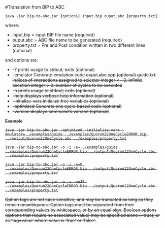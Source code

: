 #Translation from BIP to ABC

`java -jar bip-to-abc.jar [options] input.bip ouput.abc [property.txt]`

where:

- input.bip    = input BIP file name (required)
- ouput.abc    = ABC file name to be generated (required)
- property.txt = Pre and Post condition written in two different lines (optional)

and options are:

- -?                prints usage to stdout; exits (optional)
- -emulator <s>     Generate emulation code ouput.abc.cpp (optional)
    guide.txt: indices of interactions assigned to selector
    integer <= 0: infinite exection
    integer > 0: number of cycles to be executed
- -h                prints usage to stdout; exits (optional)
- -help             displays verbose help information (optional)
- -initialize-vars  Initialize free variables (optional)
- -optimized        Generate one cycle-based code (optional)
- -version          displays command's version (optional)


Example

`java -jar bip-to-abc.jar -optimized -initialize-vars -emulator=../examples/guide ../examples/Quorum22OneCycleERROR.bip ../output/Quorum22OneCycle.abc ../examples/property.txt`

`java -jar bip-to-abc.jar -o -i -e=../examples/guide ../examples/Quorum22OneCycleERROR.bip ../output/Quorum22OneCycle.abc ../examples/property.txt`

`java -jar bip-to-abc.jar -o -i -e=0 ../examples/Quorum22OneCycleERROR.bip ../output/Quorum22OneCycle.abc ../examples/property.txt`

`java -jar bip-to-abc.jar -o -i -e=30 ../examples/Quorum22OneCycleERROR.bip ../output/Quorum22OneCycle.abc ../examples/property.txt`

Option tags are not case sensitive, and may be truncated as long as they remain unambiguous.  Option tags must be separated from their corresponding values by whitespace, or by an equal sign.  Boolean options (options that require no associated value) may be specified alone (=true), or as 'tag=value' where value is 'true' or 'false'.
